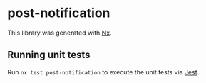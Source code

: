 # post-notification

This library was generated with [Nx](https://nx.dev).

## Running unit tests

Run `nx test post-notification` to execute the unit tests via [Jest](https://jestjs.io).
